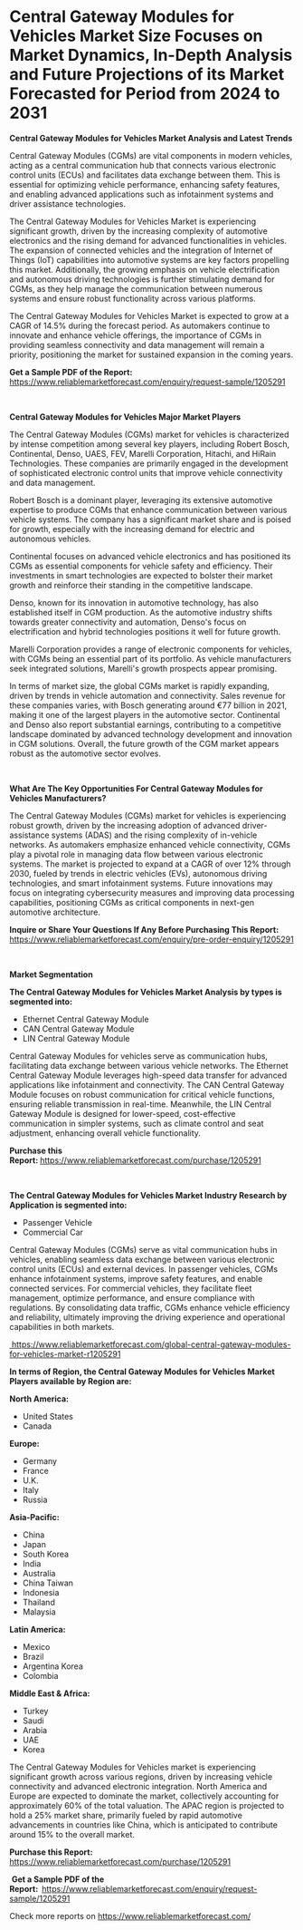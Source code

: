 <p><h1>Central Gateway Modules for Vehicles Market Size Focuses on Market Dynamics, In-Depth Analysis and Future Projections of its Market Forecasted for Period from 2024 to 2031</h1></p><p><strong>Central Gateway Modules for Vehicles Market Analysis and Latest Trends</strong></p>
<p><p>Central Gateway Modules (CGMs) are vital components in modern vehicles, acting as a central communication hub that connects various electronic control units (ECUs) and facilitates data exchange between them. This is essential for optimizing vehicle performance, enhancing safety features, and enabling advanced applications such as infotainment systems and driver assistance technologies. </p><p>The Central Gateway Modules for Vehicles Market is experiencing significant growth, driven by the increasing complexity of automotive electronics and the rising demand for advanced functionalities in vehicles. The expansion of connected vehicles and the integration of Internet of Things (IoT) capabilities into automotive systems are key factors propelling this market. Additionally, the growing emphasis on vehicle electrification and autonomous driving technologies is further stimulating demand for CGMs, as they help manage the communication between numerous systems and ensure robust functionality across various platforms.</p><p>The Central Gateway Modules for Vehicles Market is expected to grow at a CAGR of 14.5% during the forecast period. As automakers continue to innovate and enhance vehicle offerings, the importance of CGMs in providing seamless connectivity and data management will remain a priority, positioning the market for sustained expansion in the coming years.</p></p>
<p><strong>Get a Sample PDF of the Report:&nbsp;</strong> <a href="https://www.reliablemarketforecast.com/enquiry/request-sample/1205291?utm_campaign=1893&utm_medium=2&utm_source=Github&utm_content=ia&utm_term=31122024&utm_id=central-gateway-modules-for-vehicles">https://www.reliablemarketforecast.com/enquiry/request-sample/1205291</a></p>
<p>&nbsp;</p>
<p><strong>Central Gateway Modules for Vehicles Major Market Players</strong></p>
<p><p>The Central Gateway Modules (CGMs) market for vehicles is characterized by intense competition among several key players, including Robert Bosch, Continental, Denso, UAES, FEV, Marelli Corporation, Hitachi, and HiRain Technologies. These companies are primarily engaged in the development of sophisticated electronic control units that improve vehicle connectivity and data management.</p><p>Robert Bosch is a dominant player, leveraging its extensive automotive expertise to produce CGMs that enhance communication between various vehicle systems. The company has a significant market share and is poised for growth, especially with the increasing demand for electric and autonomous vehicles.</p><p>Continental focuses on advanced vehicle electronics and has positioned its CGMs as essential components for vehicle safety and efficiency. Their investments in smart technologies are expected to bolster their market growth and reinforce their standing in the competitive landscape.</p><p>Denso, known for its innovation in automotive technology, has also established itself in CGM production. As the automotive industry shifts towards greater connectivity and automation, Denso's focus on electrification and hybrid technologies positions it well for future growth.</p><p>Marelli Corporation provides a range of electronic components for vehicles, with CGMs being an essential part of its portfolio. As vehicle manufacturers seek integrated solutions, Marelli's growth prospects appear promising.</p><p>In terms of market size, the global CGMs market is rapidly expanding, driven by trends in vehicle automation and connectivity. Sales revenue for these companies varies, with Bosch generating around €77 billion in 2021, making it one of the largest players in the automotive sector. Continental and Denso also report substantial earnings, contributing to a competitive landscape dominated by advanced technology development and innovation in CGM solutions. Overall, the future growth of the CGM market appears robust as the automotive sector evolves.</p></p>
<p>&nbsp;</p>
<p><strong>What Are The Key Opportunities For Central Gateway Modules for Vehicles Manufacturers?</strong></p>
<p><p>The Central Gateway Modules (CGMs) market for vehicles is experiencing robust growth, driven by the increasing adoption of advanced driver-assistance systems (ADAS) and the rising complexity of in-vehicle networks. As automakers emphasize enhanced vehicle connectivity, CGMs play a pivotal role in managing data flow between various electronic systems. The market is projected to expand at a CAGR of over 12% through 2030, fueled by trends in electric vehicles (EVs), autonomous driving technologies, and smart infotainment systems. Future innovations may focus on integrating cybersecurity measures and improving data processing capabilities, positioning CGMs as critical components in next-gen automotive architecture.</p></p>
<p><strong>Inquire or Share Your Questions If Any Before Purchasing This Report:</strong> <a href="https://www.reliablemarketforecast.com/enquiry/pre-order-enquiry/1205291?utm_campaign=1893&utm_medium=2&utm_source=Github&utm_content=ia&utm_term=31122024&utm_id=central-gateway-modules-for-vehicles">https://www.reliablemarketforecast.com/enquiry/pre-order-enquiry/1205291</a></p>
<p>&nbsp;</p>
<p><strong>Market Segmentation</strong></p>
<p><strong>The Central Gateway Modules for Vehicles Market Analysis by types is segmented into:</strong></p>
<p><ul><li>Ethernet Central Gateway Module</li><li>CAN Central Gateway Module</li><li>LIN Central Gateway Module</li></ul></p>
<p><p>Central Gateway Modules for vehicles serve as communication hubs, facilitating data exchange between various vehicle networks. The Ethernet Central Gateway Module leverages high-speed data transfer for advanced applications like infotainment and connectivity. The CAN Central Gateway Module focuses on robust communication for critical vehicle functions, ensuring reliable transmission in real-time. Meanwhile, the LIN Central Gateway Module is designed for lower-speed, cost-effective communication in simpler systems, such as climate control and seat adjustment, enhancing overall vehicle functionality.</p></p>
<p><strong>Purchase this Report:&nbsp;</strong><a href="https://www.reliablemarketforecast.com/purchase/1205291?utm_campaign=1893&utm_medium=2&utm_source=Github&utm_content=ia&utm_term=31122024&utm_id=central-gateway-modules-for-vehicles">https://www.reliablemarketforecast.com/purchase/1205291</a></p>
<p>&nbsp;</p>
<p><strong>The Central Gateway Modules for Vehicles Market Industry Research by Application is segmented into:</strong></p>
<p><ul><li>Passenger Vehicle</li><li>Commercial Car</li></ul></p>
<p><p>Central Gateway Modules (CGMs) serve as vital communication hubs in vehicles, enabling seamless data exchange between various electronic control units (ECUs) and external devices. In passenger vehicles, CGMs enhance infotainment systems, improve safety features, and enable connected services. For commercial vehicles, they facilitate fleet management, optimize performance, and ensure compliance with regulations. By consolidating data traffic, CGMs enhance vehicle efficiency and reliability, ultimately improving the driving experience and operational capabilities in both markets.</p></p>
<p><a href="https://www.reliablemarketforecast.com/global-central-gateway-modules-for-vehicles-market-r1205291?utm_campaign=1893&utm_medium=2&utm_source=Github&utm_content=ia&utm_term=31122024&utm_id=central-gateway-modules-for-vehicles">&nbsp;https://www.reliablemarketforecast.com/global-central-gateway-modules-for-vehicles-market-r1205291</a></p>
<p><strong>In terms of Region, the Central Gateway Modules for Vehicles Market Players available by Region are:</strong></p>
<p>
    <p> <strong> North America: </strong>
        <ul>
            <li>United States</li>
            <li>Canada</li>
        </ul>
        </p> 
    <p> <strong> Europe: </strong>
        <ul>
            <li>Germany</li>
            <li>France</li>
            <li>U.K.</li>
            <li>Italy</li>
            <li>Russia</li>
        </ul>
        </p> 
    <p> <strong> Asia-Pacific: </strong>
        <ul>
            <li>China</li>
            <li>Japan</li>
            <li>South Korea</li>
            <li>India</li>
            <li>Australia</li>
            <li>China Taiwan</li>
            <li>Indonesia</li>
            <li>Thailand</li>
            <li>Malaysia</li>
        </ul>
        </p> 
    <p> <strong> Latin America: </strong>
        <ul>
            <li>Mexico</li>
            <li>Brazil</li>
            <li>Argentina Korea</li>
            <li>Colombia</li>
        </ul>
        </p> 
    <p> <strong> Middle East & Africa: </strong>
        <ul>
            <li>Turkey</li>
            <li>Saudi</li>
            <li>Arabia</li>
            <li>UAE</li>
            <li>Korea</li>
        </ul>
    </p>
    </p>
<p><p>The Central Gateway Modules for Vehicles market is experiencing significant growth across various regions, driven by increasing vehicle connectivity and advanced electronic integration. North America and Europe are expected to dominate the market, collectively accounting for approximately 60% of the total valuation. The APAC region is projected to hold a 25% market share, primarily fueled by rapid automotive advancements in countries like China, which is anticipated to contribute around 15% to the overall market.</p></p>
<p><strong>Purchase this Report: </strong><a href="https://www.reliablemarketforecast.com/purchase/1205291?utm_campaign=1893&utm_medium=2&utm_source=Github&utm_content=ia&utm_term=31122024&utm_id=central-gateway-modules-for-vehicles">https://www.reliablemarketforecast.com/purchase/1205291</a></p>
<p>&nbsp;<strong>Get a Sample PDF of the Report:&nbsp;&nbsp;</strong><a href="https://www.reliablemarketforecast.com/enquiry/request-sample/1205291?utm_campaign=1893&utm_medium=2&utm_source=Github&utm_content=ia&utm_term=31122024&utm_id=central-gateway-modules-for-vehicles">https://www.reliablemarketforecast.com/enquiry/request-sample/1205291</a></p>
<p><strong></strong></p>
<p>Check more reports on <a href="https://www.reliablemarketforecast.com/?utm_campaign=1893&utm_medium=2&utm_source=Github&utm_content=ia&utm_term=31122024&utm_id=central-gateway-modules-for-vehicles">https://www.reliablemarketforecast.com/</a></p>
